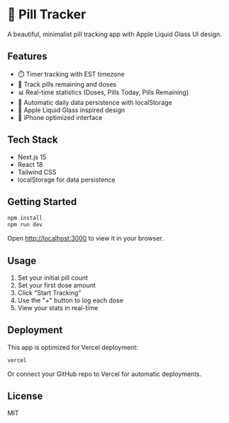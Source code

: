 # 💊 Pill Tracker

A beautiful, minimalist pill tracking app with Apple Liquid Glass UI design.

## Features

- ⏱️ Timer tracking with EST timezone
- 💊 Track pills remaining and doses
- 📊 Real-time statistics (Doses, Pills Today, Pills Remaining)
- 💾 Automatic daily data persistence with localStorage
- 🎨 Apple Liquid Glass inspired design
- 📱 iPhone optimized interface

## Tech Stack

- Next.js 15
- React 18
- Tailwind CSS
- localStorage for data persistence

## Getting Started

```bash
npm install
npm run dev
```

Open [http://localhost:3000](http://localhost:3000) to view it in your browser.

## Usage

1. Set your initial pill count
2. Set your first dose amount
3. Click "Start Tracking"
4. Use the "+" button to log each dose
5. View your stats in real-time

## Deployment

This app is optimized for Vercel deployment:

```bash
vercel
```

Or connect your GitHub repo to Vercel for automatic deployments.

## License

MIT
